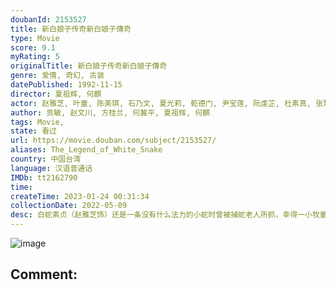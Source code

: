 ```yaml
---
doubanId: 2153527
title: 新白娘子传奇新白娘子傳奇
type: Movie
score: 9.1
myRating: 5
originalTitle: 新白娘子传奇新白娘子傳奇
genre: 爱情, 奇幻, 古装
datePublished: 1992-11-15
director: 夏祖辉, 何麒
actor: 赵雅芝, 叶童, 陈美琪, 石乃文, 夏光莉, 乾德门, 尹宝莲, 阮虔芷, 杜素真, 张慧清, 陈美贞, 鹿峰, 林美满, 梁又南, 谢自生, 庄蕙如, 张主蕙, 刘小芸, 黄慧文, 江明, 杨力, 李敏郎, 李冠廷, 徐慧宣
author: 贡敏, 赵文川, 方桂兰, 何冀平, 夏祖辉, 何麒
tags: Movie, 
state: 看过
url: https://movie.douban.com/subject/2153527/
aliases: The_Legend_of_White_Snake
country: 中国台湾
language: 汉语普通话
IMDb: tt2162790
time: 
createTime: 2023-01-24 00:31:34
collectionDate: 2022-05-09
desc: 白蛇素贞（赵雅芝饰）还是一条没有什么法力的小蛇时曾被捕蛇老人所抓，幸得一小牧童相救。素贞心内发誓，一定要报答这份救命之恩。一千年以后，白蛇修成人身，往人间报恩时相遇青蛇小青（陈美琪饰），将其驯服，...
---
```


![image](p2225032274.jpg)

Comment: 
---

